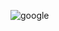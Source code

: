 
![google](https://user-images.githubusercontent.com/100868145/233165894-bc129f91-730f-4244-b2e1-cefd6e3b420e.PNG)
